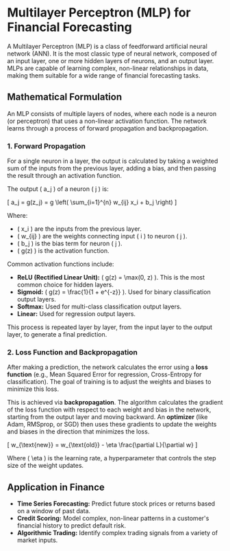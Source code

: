 # Multilayer Perceptron (MLP) for Financial Forecasting

A Multilayer Perceptron (MLP) is a class of feedforward artificial neural network (ANN). It is the most classic type of neural network, composed of an input layer, one or more hidden layers of neurons, and an output layer. MLPs are capable of learning complex, non-linear relationships in data, making them suitable for a wide range of financial forecasting tasks.

## Mathematical Formulation

An MLP consists of multiple layers of nodes, where each node is a neuron (or perceptron) that uses a non-linear activation function. The network learns through a process of forward propagation and backpropagation.

### 1. Forward Propagation

For a single neuron in a layer, the output is calculated by taking a weighted sum of the inputs from the previous layer, adding a bias, and then passing the result through an activation function.

The output \( a_j \) of a neuron \( j \) is:

\[ a_j = g(z_j) = g \left( \sum_{i=1}^{n} w_{ij} x_i + b_j \right) \]

Where:
-   \( x_i \) are the inputs from the previous layer.
-   \( w_{ij} \) are the weights connecting input \( i \) to neuron \( j \).
-   \( b_j \) is the bias term for neuron \( j \).
-   \( g(z) \) is the activation function.

Common activation functions include:
-   **ReLU (Rectified Linear Unit):** \( g(z) = \max(0, z) \). This is the most common choice for hidden layers.
-   **Sigmoid:** \( g(z) = \frac{1}{1 + e^{-z}} \). Used for binary classification output layers.
-   **Softmax:** Used for multi-class classification output layers.
-   **Linear:** Used for regression output layers.

This process is repeated layer by layer, from the input layer to the output layer, to generate a final prediction.

### 2. Loss Function and Backpropagation

After making a prediction, the network calculates the error using a **loss function** (e.g., Mean Squared Error for regression, Cross-Entropy for classification). The goal of training is to adjust the weights and biases to minimize this loss.

This is achieved via **backpropagation**. The algorithm calculates the gradient of the loss function with respect to each weight and bias in the network, starting from the output layer and moving backward. An **optimizer** (like Adam, RMSprop, or SGD) then uses these gradients to update the weights and biases in the direction that minimizes the loss.

\[ w_{\text{new}} = w_{\text{old}} - \eta \frac{\partial L}{\partial w} \]

Where \( \eta \) is the learning rate, a hyperparameter that controls the step size of the weight updates.

## Application in Finance

-   **Time Series Forecasting:** Predict future stock prices or returns based on a window of past data.
-   **Credit Scoring:** Model complex, non-linear patterns in a customer's financial history to predict default risk.
-   **Algorithmic Trading:** Identify complex trading signals from a variety of market inputs.
